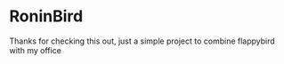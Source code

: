 # RoninBird
Thanks for checking this out, just a simple project to combine flappybird with my office
